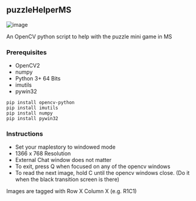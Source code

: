 ## puzzleHelperMS
![image](https://i.imgur.com/A7WHQFB.png)

An OpenCV python script to help with the puzzle mini game in MS

### Prerequisites
- OpenCV2
- numpy
- Python 3+ 64 Bits
- imutils
- pywin32

``` 
pip install opencv-python
pip install imutils
pip install numpy
pip install pywin32
```

### Instructions
- Set your maplestory to windowed mode
- 1366 x 768 Resolution
- External Chat window does not matter
- To exit, press Q when focused on any of the opencv windows
- To read the next image, hold C until the opencv windows close. (Do it when the black transition screen is there)

Images are tagged with Row X Column X (e.g. R1C1)
